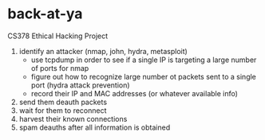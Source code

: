 # back-at-ya
CS378 Ethical Hacking Project

1. identify an attacker (nmap, john, hydra, metasploit) 
	- use tcpdump in order to see if a single IP is targeting a large number of ports for nmap
	- figure out how to recognize large number ot packets sent to a single port (hydra attack prevention)
	- record their IP and MAC addresses (or whatever available info)
2. send them deauth packets
3. wait for them to reconnect
4. harvest their known connections
5. spam deauths after all information is obtained
